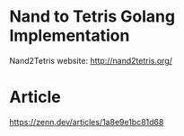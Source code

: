# Nand to Tetris Golang Implementation
Nand2Tetris website: http://nand2tetris.org/

# Article
https://zenn.dev/articles/1a8e9e1bc81d68
